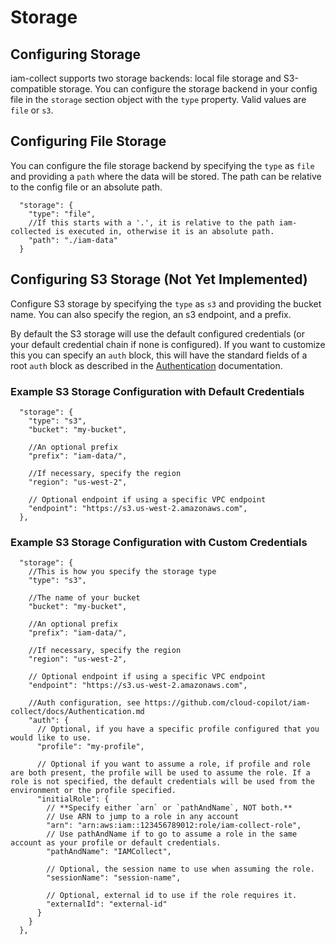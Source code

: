 # Storage

## Configuring Storage

iam-collect supports two storage backends: local file storage and S3-compatible storage. You can configure the storage backend in your config file in the `storage` section object with the `type` property. Valid values are `file` or `s3`.

## Configuring File Storage

You can configure the file storage backend by specifying the `type` as `file` and providing a `path` where the data will be stored. The path can be relative to the config file or an absolute path.

```jsonc
  "storage": {
    "type": "file",
    //If this starts with a '.', it is relative to the path iam-collected is executed in, otherwise it is an absolute path.
    "path": "./iam-data"
  }
```

## Configuring S3 Storage (Not Yet Implemented)

Configure S3 storage by specifying the `type` as `s3` and providing the bucket name. You can also specify the region, an s3 endpoint, and a prefix.

By default the S3 storage will use the default configured credentials (or your default credential chain if none is configured). If you want to customize this you can specify an `auth` block, this will have the standard fields of a root `auth` block as described in the [Authentication](./Authentication.md) documentation.

### Example S3 Storage Configuration with Default Credentials

```jsonc
  "storage": {
    "type": "s3",
    "bucket": "my-bucket",

    //An optional prefix
    "prefix": "iam-data/",

    //If necessary, specify the region
    "region": "us-west-2",

    // Optional endpoint if using a specific VPC endpoint
    "endpoint": "https://s3.us-west-2.amazonaws.com",
  },
```

### Example S3 Storage Configuration with Custom Credentials

```jsonc
  "storage": {
    //This is how you specify the storage type
    "type": "s3",

    //The name of your bucket
    "bucket": "my-bucket",

    //An optional prefix
    "prefix": "iam-data/",

    //If necessary, specify the region
    "region": "us-west-2",

    // Optional endpoint if using a specific VPC endpoint
    "endpoint": "https://s3.us-west-2.amazonaws.com",

    //Auth configuration, see https://github.com/cloud-copilot/iam-collect/docs/Authentication.md
    "auth": {
      // Optional, if you have a specific profile configured that you would like to use.
      "profile": "my-profile",

      // Optional if you want to assume a role, if profile and role are both present, the profile will be used to assume the role. If a role is not specified, the default credentials will be used from the environment or the profile specified.
      "initialRole": {
        // **Specify either `arn` or `pathAndName`, NOT both.**
        // Use ARN to jump to a role in any account
        "arn": "arn:aws:iam::123456789012:role/iam-collect-role",
        // Use pathAndName if to go to assume a role in the same account as your profile or default credentials.
        "pathAndName": "IAMCollect",

        // Optional, the session name to use when assuming the role.
        "sessionName": "session-name",

        // Optional, external id to use if the role requires it.
        "externalId": "external-id"
      }
    }
  },
```
